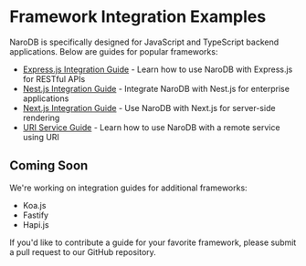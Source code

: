 # Framework Integration Examples

NaroDB is specifically designed for JavaScript and TypeScript backend applications. Below are guides for popular frameworks:

- [Express.js Integration Guide](./express.md) - Learn how to use NaroDB with Express.js for RESTful APIs
- [Nest.js Integration Guide](./nestjs.md) - Integrate NaroDB with Nest.js for enterprise applications
- [Next.js Integration Guide](./nextjs.md) - Use NaroDB with Next.js for server-side rendering
- [URI Service Guide](./uri-service.md) - Learn how to use NaroDB with a remote service using URI

## Coming Soon

We're working on integration guides for additional frameworks:

- Koa.js
- Fastify
- Hapi.js

If you'd like to contribute a guide for your favorite framework, please submit a pull request to our GitHub repository.
